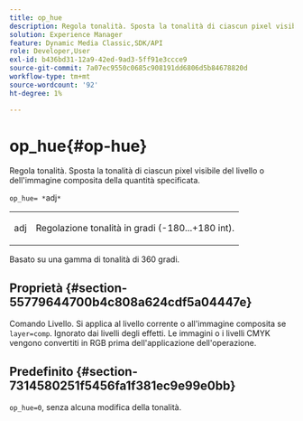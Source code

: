 ```yaml
---
title: op_hue
description: Regola tonalità. Sposta la tonalità di ciascun pixel visibile del livello o dell'immagine composita della quantità specificata.
solution: Experience Manager
feature: Dynamic Media Classic,SDK/API
role: Developer,User
exl-id: b436bd31-12a9-42ed-9ad3-5ff91e3ccce9
source-git-commit: 7a07ec9550c0685c908191dd6806d5b84678820d
workflow-type: tm+mt
source-wordcount: '92'
ht-degree: 1%

---
```


# op_hue{#op-hue}

Regola tonalità. Sposta la tonalità di ciascun pixel visibile del livello o dell&#39;immagine composita della quantità specificata.

`op_hue= *`adj`*`

<table id="simpletable_7DC7ABA384664BDDAA65B8DEEF7859A8"> 
 <tr class="strow"> 
  <td class="stentry"> <p><span class="varname"> adj</span> </p> </td> 
  <td class="stentry"> <p>Regolazione tonalità in gradi (-180...+180 int). </p></td> 
 </tr> 
</table>

Basato su una gamma di tonalità di 360 gradi.

## Proprietà {#section-55779644700b4c808a624cdf5a04447e}

Comando Livello. Si applica al livello corrente o all&#39;immagine composita se `layer=comp`. Ignorato dai livelli degli effetti. Le immagini o i livelli CMYK vengono convertiti in RGB prima dell&#39;applicazione dell&#39;operazione.

## Predefinito {#section-7314580251f5456fa1f381ec9e99e0bb}

`op_hue=0`, senza alcuna modifica della tonalità.
